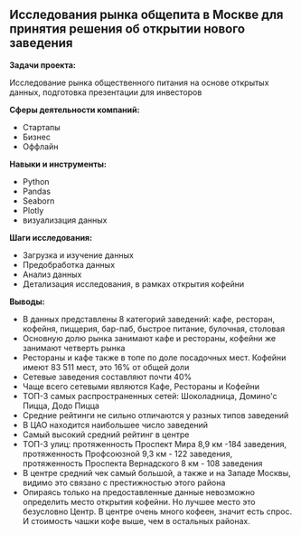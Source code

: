 ## Исследования рынка общепита в Москве для принятия решения об открытии нового заведения

**Задачи проекта:**

Исследование рынка общественного питания на основе открытых данных, подготовка презентации для инвесторов

**Сферы деятельности компаний:**

- Стартапы
- Бизнес
- Оффлайн

**Навыки и инструменты:**

- Python
- Pandas
- Seaborn
- Plotly
- визуализация данных

**Шаги исследования:**

- Загрузка и изучение данных
- Предобработка данных
- Анализ данных 
- Детализация исследования, в рамках открытия кофейни

**Выводы:**

- В данных представлены 8 категорий заведений: кафе, ресторан, кофейня, пиццерия, бар-паб, быстрое питание, булочная, столовая
- Основную долю рынка занимают кафе и рестораны, кофейни же занимают четверть рынка
- Рестораны и кафе также в топе по доле посадочных мест. Кофейни имеют 83 511 мест, это 16% от общей доли
- Сетевые заведения составляют почти 40%
- Чаще всего сетевыми являются Кафе, Рестораны и Кофейни
- ТОП-3 самых распространенных сетей: Шоколадница, Домино'с Пицца, Додо Пицца
- Средние рейтинги не сильно отличаются у разных типов заведений
- В ЦАО находится наибольшее число заведений
- Самый высокий средний рейтинг в центре
- ТОП-3 улиц: протяженность Проспект Мира 8,9 км -184 заведения, протяженность Профсоюзной 9,3 км - 122 заведения, протяженность Проспекта Вернадского 8 км - 108 заведения
- В центре средний чек самый большой, а также и на Западе Москвы, видимо это связано с престижностью этого района
- Опираясь только на предоставленные данные невозможно определить место открытия кофейни. Но лучшее место это безусловно Центр. В центре очень много кофеен, значит есть спрос. И стоимость чашки кофе выше, чем в остальных районах.
